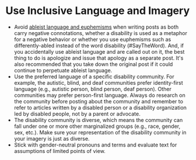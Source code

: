 # Use Inclusive Language and Imagery

- Avoid [ableist language and euphemisms](https://en.wikipedia.org/wiki/List_of_disability-related_terms_with_negative_connotations) when writing posts as both carry negative connotations, whether a disability is used as a metaphor for a negative behavior or whether you use euphemisms such as differently-abled instead of the word disability (#SayTheWord). And, if you accidentally use ableist language and are called out on it, the best thing to do is apologize and issue that apology as a separate post. It's also recommended that you take down the original post if it could continue to perpetuate ableist language. 
- Use the preferred language of a specific disability community. For example, the autistic, blind, and deaf communities prefer identity-first language (e.g., autistic person, blind person, deaf person). Other communities may prefer person-first language. Always do research on the community before posting about the community and remember to refer to articles written by a disabled person or a disability organization led by disabled people, not by a parent or advocate. 
- The disability community is diverse, which means the community can fall under one or more other marginalized groups (e.g., race, gender, sex, etc.). Make sure your representation of the disability community in your imagery is just as diverse.
- Stick with gender-neutral pronouns and terms and evaluate text for assumptions of limited points of view.
